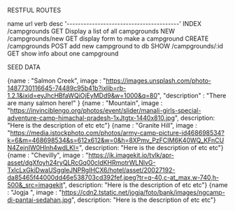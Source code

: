 RESTFUL ROUTES

name url verb desc
'----------------------------------------'
INDEX /campgrounds GET Display a list of all campgrounds
NEW /campgrounds/new GET display form to make a campground
CREATE /campgrounds POST add new campground to db
SHOW /campgrounds/:id GET show info about one campground

SEED DATA

{name : "Salmon Creek", image : "https://images.unsplash.com/photo-1487730116645-74489c95b41b?ixlib=rb-1.2.1&ixid=eyJhcHBfaWQiOjEyMDd9&w=1000&q=80",
"description" : "There are many salmon here!"
}
{name : "Mountain", image : "https://invinciblengo.org/photos/event/slider/manali-girls-special-adventure-camp-himachal-pradesh-1xJtgtx-1440x810.jpg", description: "Here is the description of etc etc"}
{name : "Granite Hill", image : "https://media.istockphoto.com/photos/army-camp-picture-id468698534?k=6&m=468698534&s=612x612&w=0&h=8XPmv_PzFCIM6K40WQ_KFnCUN4ZejnIW0Hlnh4wdLKI=", description: "Here is the description of etc etc"}
{name : "Chevilly", image : "https://ik.imagekit.io/tvlk/apr-asset/dgXfoyh24ryQLRcGq00cIdKHRmotrWLNlvG-TxlcLxGkiDwaUSggleJNPRgIHCX6/hotel/asset/20027192-da85465f44000dd46e538703cd392fef.jpeg?tr=q-40,c-at_max,w-740,h-500&_src=imagekit", description: "Here is the description of etc etc"}
{name : "Jogja ", image : "https://cdn2.tstatic.net/jogja/foto/bank/images/ngcamp-di-pantai-sedahan.jpg", description: "Here is the description of etc etc"}
